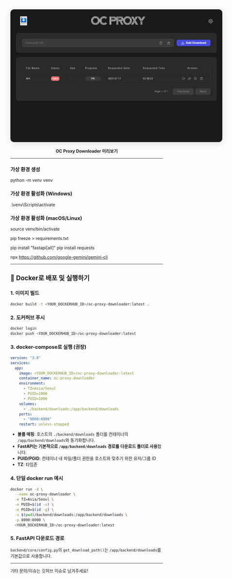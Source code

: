 <div align="center">
  <img src="https://github.com/jshsakura/oc-proxy-downloader/blob/main/docs/preview/preview1.png" alt="OC Proxy Downloader 미리보기" style="max-width: 700px; border-radius: 12px; box-shadow: 0 4px 24px rgba(0,0,0,0.12); margin-bottom: 1rem;" />
  <br/>
  <b>OC Proxy Downloader 미리보기</b>
</div>

---

### 가상 환경 생성

python -m venv venv

### 가상 환경 활성화 (Windows)

.\venv\Scripts\activate

### 가상 환경 활성화 (macOS/Linux)

source venv/bin/activate

pip freeze > requirements.txt

pip install "fastapi[all]"
pip install requests

npx https://github.com/google-gemini/gemini-cli

---

## 🐳 Docker로 배포 및 실행하기

### 1. 이미지 빌드

```bash
docker build -t <YOUR_DOCKERHUB_ID>/oc-proxy-downloader:latest .
```

### 2. 도커허브 푸시

```bash
docker login
docker push <YOUR_DOCKERHUB_ID>/oc-proxy-downloader:latest
```

### 3. docker-compose로 실행 (권장)

```yaml
version: "3.8"
services:
  app:
    image: <YOUR_DOCKERHUB_ID>/oc-proxy-downloader:latest
    container_name: oc-proxy-downloader
    environment:
      - TZ=Asia/Seoul
      - PUID=1000
      - PGID=1000
    volumes:
      - ./backend/downloads:/app/backend/downloads
    ports:
      - "8000:8000"
    restart: unless-stopped
```

- **볼륨 매핑**: 호스트의 `./backend/downloads` 폴더를 컨테이너의 `/app/backend/downloads`와 동기화합니다.
- **FastAPI는 기본적으로 `/app/backend/downloads` 경로를 다운로드 폴더로 사용**합니다.
- **PUID/PGID**: 컨테이너 내 파일/폴더 권한을 호스트와 맞추기 위한 유저/그룹 ID
- **TZ**: 타임존

### 4. 단일 docker run 예시

```bash
docker run -d \
  --name oc-proxy-downloader \
  -e TZ=Asia/Seoul \
  -e PUID=$(id -u) \
  -e PGID=$(id -g) \
  -v $(pwd)/backend/downloads:/app/backend/downloads \
  -p 8000:8000 \
  <YOUR_DOCKERHUB_ID>/oc-proxy-downloader:latest
```

### 5. FastAPI 다운로드 경로

`backend/core/config.py`의 `get_download_path()`는 `/app/backend/downloads`를 기본값으로 사용합니다.

---

기타 문의/이슈는 깃허브 이슈로 남겨주세요!
